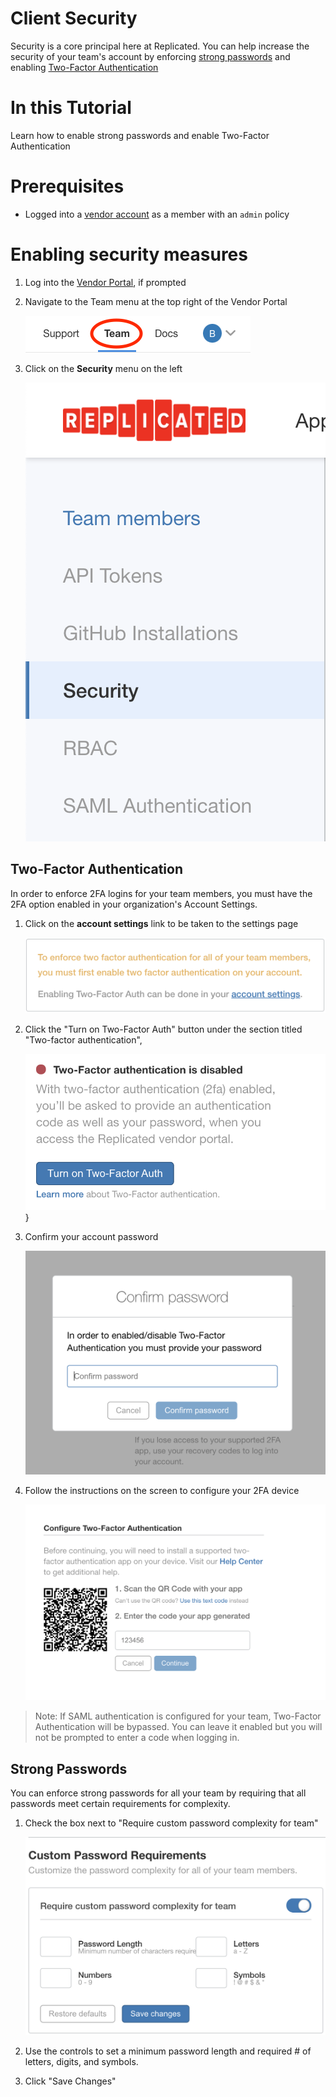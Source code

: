 # Client Security
Security is a core principal here at Replicated.  You can help increase the
security of your team's account by enforcing [strong passwords](#strong-passwords)
and enabling [Two-Factor Authentication](#two-factor-authentication)

# In this Tutorial
Learn how to enable strong passwords and enable Two-Factor Authentication

# Prerequisites
* Logged into a [vendor account](todo) as a member with an `admin` policy

# Enabling security measures
1. Log into the [Vendor Portal](https://vendor.replicated.com), if prompted

1. Navigate to the Team menu at the top right of the Vendor Portal

    ![Team](img/team-top-menu-button.png)

1. Click on the **Security** menu on the left

    ![Security](img/security/security-menu.png)

## Two-Factor Authentication
In order to enforce 2FA logins for your team members, you must have the 2FA
option enabled in your organization's Account Settings.

1. Click on the **account settings** link to be taken to the settings page

    ![Account Settings](img/security/account-settings.png)

1. Click the "Turn on Two-Factor Auth" button under the section titled
"Two-factor authentication",

    ![Turn on Two-Factor Auth](img/security/enable-2fa-button.png)}

1. Confirm your account password

    ![Password Dialog](img/security/password-dialog.png)

1. Follow the instructions on the screen to configure your 2FA device

    ![Configure Device](img/security/configure-device.png)

>Note:  If SAML authentication is configured for your team, Two-Factor Authentication will be bypassed. You can leave it enabled but you will not be prompted to enter a code when logging in.

## Strong Passwords
You can enforce strong passwords for all your team by requiring that all
passwords meet certain requirements for complexity.

1. Check the box next to "Require custom password complexity for team"

    ![Password Complexity](img/security/password-complexity.png)

1. Use the controls to set a minimum password length and required # of letters,
digits, and symbols.

1. Click "Save Changes"



